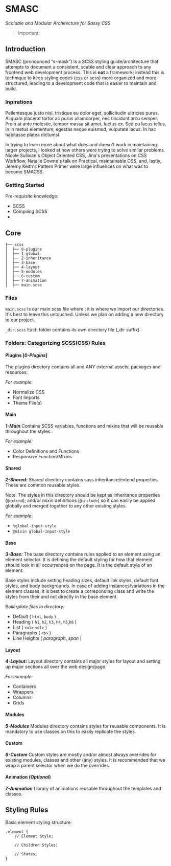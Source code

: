 # SMASC
_Scalable and Modular Architecture for Sassy CSS_

> Important: 

## Introduction
SMASC (pronounced “s-mask”) is a SCSS styling guide/architecture that attempts to document a consistent, scable and clear approach to any frontend web development process. This is **not** a framework; instead this is technique to keep styling codes (css or scss) more organized and more structured, leading to a development code that is easier to maintain and build.

### Inpirations

Pellentesque justo nisl, tristique eu dolor eget, sollicitudin ultricies purus. Aliquam placerat tortor ac purus ullamcorper, nec tincidunt arcu semper. Proin at ante molestie, tempor massa sit amet, luctus ex. Sed eu lacus tellus. In in metus elementum, egestas neque euismod, vulputate lacus. In hac habitasse platea dictumst.

In trying to learn more about what does and doesn't work in maintaining larger projects, I looked at how others were trying to solve similar problems. Nicole Sullivan's Object Oriented CSS, Jina's presentations on CSS Workflow, Natalie Downe's talk on Practical, maintainable CSS, and, lastly, Jeremy Keith's Pattern Primer were large influences on what was to become SMACSS.


### Getting Started
Pre-requisite knowledge:
- SCSS
- Compiling SCSS
- 

## Core

```
├── scss
│  ├── 0-plugins
│  ├── 1-global
│  ├── 2-inheritance
│  ├── 3-base
│  ├── 4-layout
│  ├── 5-modules
│  ├── 6-custom
│  ├── 7-animation
│  ├── main.scss
```

### Files

`main.scss` Is our main scss file where ; it is where we import our directories. It's best to leave this untouched. Unless we plan on adding a new directory to our project.

`_dir.scss` Each folder contains its own directory file (_dir suffix).


### Folders: Categorizing SCSS(CSS) Rules

#### Plugins [_0-Plugins_]
The plugins directory contains all and ANY external assets, packages and resources.

_For example:_
- Normalize CSS
- Font Imports
- Theme File(s)

#### Main
_**1-Main**_ Contains SCSS variables, functions and mixins that will be reusable throughout the styles.

_For example:_
- Color Definitions and Functions
- Responsive Function/Mixins

#### Shared
_**2-Shared:**_ Shared directory contains sass inheritance/extend properties. These are common reusable styles.

Note: The styles in this directory should be kept as inheritance properties (```@extend```), and/or mixin definitions (```@include```) so it can easily be applied globally and merged together to any other existing styles.

_For example:_
- ```%global-input-style```
- ```@mixin global-input-style```

#### Base
_**3-Base:**_ The base directory contains rules applied to an element using an element selector. It is defining the default styling for how that element should look in all occurrences on the page. It is the default style of an element.

Base styles include setting heading sizes, default link styles, default font styles, and body backgrounds. In case of adding instances/variations in the element classes, it is best to create a correponding class and write the styles from their and not directly in the base element.

_Boilerplate files in directory:_
- Default ( `html`, `body` )
- Heading ( `h1`, `h2`, `h3`, `h4`, `h5`,`h6` )
- List ( `<ul>` `<ol>` )
- Paragraphs ( `<p>` )
- Line Heights ( _paragraph_, _span_ )

#### Layout
_**4-Layout:**_ Layout directory contains all major styles for layout and setting up major sections all over the web design/page.

_For example:_
- Containers
- Wrappers
- Columns
- Grids

#### Modules
_**5-Modules**_ Modules directory contains styles for reusable components. It is mandatory to use classes on this to easily replicate the styles.

#### Custom
_**6-Custom**_ Custom styles are mostly and/or almost always overrides for existing modules, classes and other (any) styles. It is recommended that we wrap a parent selector when we do the overrides.

#### Animation (_Optional_)
_**7-Animation**_ Library of animations reusable throughout the templates and classes.

## Styling Rules

Basic element styling structure:
```
.element {
    // Element Style;

    // Children Styles;

    // States;
}
```
